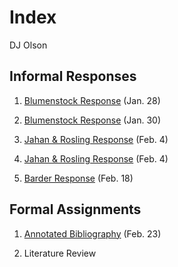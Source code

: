 # Index

DJ Olson

## Informal Responses

1. [Blumenstock Response](https://github.com/DJ-Olson/datawork/blob/master/Blumenstock.md) (Jan. 28)

2. [Blumenstock Response](https://dj-olson.github.io/workshop/Blumenstock) (Jan. 30)

3. [Jahan & Rosling Response](https://github.com/DJ-Olson/workshop/blob/master/jahan_rosling.md) (Feb. 4)

4. [Jahan & Rosling Response](https://dj-olson.github.io/workshop/jahan_rosling) (Feb. 4)

5. [Barder Response](https://github.com/DJ-Olson/workshop/blob/master/Owen_Barder_Response.md) (Feb. 18)


## Formal Assignments

1. [Annotated Bibliography](https://dj-olson.github.io/workshop/AnnotatedBib) (Feb. 23)
 
2. Literature Review
 
